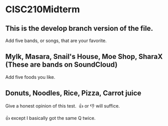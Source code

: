 # CISC210Midterm
## This is the develop branch version of the file.
Add five bands, or songs, that are your favorite.

Mylk, Masara, Snail's House, Moe Shop, SharaX (These are bands on SoundCloud)
----
Add five foods you like.

Donuts, Noodles, Rice, Pizza, Carrot juice
----
Give a honest opinion of this test.  👍 or 👎 will suffice.

👍 except I basically got the same Q twice.
